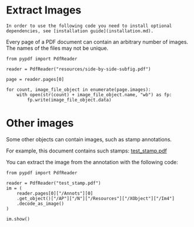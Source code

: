 # Extract Images

```{note}
In order to use the following code you need to install optional
dependencies, see [installation guide](installation.md).
```

Every page of a PDF document can contain an arbitrary number of images.
The names of the files may not be unique.

```{testcode}
from pypdf import PdfReader

reader = PdfReader("resources/side-by-side-subfig.pdf")

page = reader.pages[0]

for count, image_file_object in enumerate(page.images):
    with open(str(count) + image_file_object.name, "wb") as fp:
        fp.write(image_file_object.data)
```

# Other images

Some other objects can contain images, such as stamp annotations.

For example, this document contains such stamps:
[test_stamp.pdf](https://github.com/user-attachments/files/15751424/test_stamp.pdf)

You can extract the image from the annotation with the following code:

```{testcode}
from pypdf import PdfReader

reader = PdfReader("test_stamp.pdf")
im = (
    reader.pages[0]["/Annots"][0]
    .get_object()["/AP"]["/N"]["/Resources"]["/XObject"]["/Im4"]
    .decode_as_image()
)

im.show()
```
